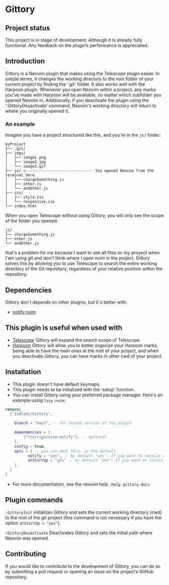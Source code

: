# Gittory

## Project status
This project is in stage of development. Although it is already fully functional. Any feedback on the plugin’s performance is appreciated.

## Introduction
Gittory is a Neovim plugin that makes using the Telescope plugin easier. In simple terms, it changes the working directory to the root folder of your current project by finding the '.git' folder. It also works well with the Harpoon plugin. Whenever you open Neovim within a project, any marks you've made with Harpoon will be available, no matter which subfolder you opened Neovim in. Additionally, if you deactivate the plugin using the ':GittoryDesactivate' command, Neovim's working directory will return to where you originally opened it.

### An example
Imagine you have a project structured like this, and you're in the `js/` folder:
```
myProject
├── .git/
├── imgs/
│   ├── image1.png
│   ├── image2.jpg
│   └── image3.gif
├── js/ <------------------------------ You opened Neovim from the terminal here
│   ├── chargeSomething.js
│   ├── other.js
│   └── andOther.js
├── css/
│   ├── style.css
│   └── responsive.css
└── index.html
```
When you open Telescope without using Gittory, you will only see the scope of the folder you opened:
```
js/
├── chargeSomething.js
├── other.js
└── andOther.js
```
that's a problem for me because I want to see all files on my proyect when I'am using git and don't think where I open nvim in the project. Gittory solves this by allowing you to use Telescope to search the entire working directory of the Git repository, regardless of your relative position within the repository.

## Dependencies
Gittory don´t depends on other plugins, but it´s better with:
- [notify.nvim](https://github.com/rcarriga/nvim-notify)

## This plugin is useful when used with
- [Telescope](https://github.com/nvim-telescope/telescope.nvim) Gittory will expand the search scope of Telescope.
- [Harpoon](https://github.com/ThePrimeagen/harpoon) Gittory will allow you to better organize your Harpoon marks, being able to have the main ones at the root of your project, and when you deactivate Gittory, you can have marks in other cwd of your project.

## Installation
- This plugin doesn't have default keymaps.
- This plugin needs to be initialized with the 'setup' function.
- You can install Gittory using your preferred package manager. Here's an example using `lazy.nvim`:

```lua
return{
  {"IsWladi/Gittory",

    branch = "main", -- for tested version of the plugin

    dependencies = {
        {"rcarriga/nvim-notify"}, -- optional
    },
    config = true,
    opts = { -- you can omit this, is the default
          notify = "yes", -- by default "yes": If you want to receive notifications when Gittory is activated or deactivated
          atStartUp = "yes" -- by default "yes": If you want to initialize Gittory when Neovim starts
    },
  }
}
```
- For more documentation, see the neovim help `:help gittory-docs`

## Plugin commands
`:GittoryInit` initializes Gittory and sets the current working directory (cwd) to the root of the git project (this command is not necessary if you have the option `atStartUp = "yes"`).

`:GittoryDesactivate` Deactivates Gittory and sets the initial path where Neovim was opened.

## Contributing
If you would like to contribute to the development of Gittory, you can do so by submitting a pull request or opening an issue on the project’s GitHub repository.
